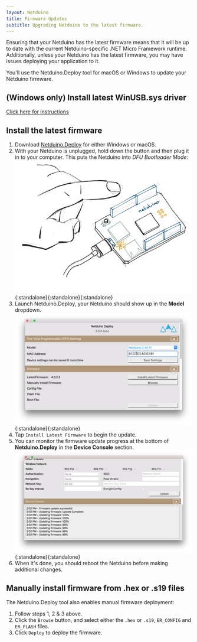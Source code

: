 ```yaml
---
layout: Netduino
title: Firmware Updates
subtitle: Upgrading Netduino to the latest firmware.
---
```


Ensuring that your Netduino has the latest firmware means that it will be up to date with the current Netduino-specific .NET Micro Framework runtime. Additionally, unless your Netduino has the latest firmware, you may have issues deploying your application to it.

You'll use the Netduino.Deploy tool for macOS or Windows to update your Netduino firmware.

## (Windows only) Install latest WinUSB.sys driver
 [Click here for instructions](https://github.com/WildernessLabs/Netduino-Updater/blob/master/bootloader_winusb_guide.md)

## Install the latest firmware

 1. Download [Netduino.Deploy](http://www.wildernesslabs.co/downloads) for either Windows or macOS.
 2. With your Netduino is unplugged, hold down the button and then plug it in to your computer. This puts the Netduino into _DFU Bootloader Mode_:
 ![image](EnteringBootMode.gif){:standalone}{:standalone}{:standalone}
 3. Launch Netduino.Deploy, your Netduino should show up in the **Model** dropdown.
 ![image](NetduinoDeploy_01.png){:standalone}{:standalone}
 4. Tap `Install Latest Firmware` to begin the update.
 5. You can monitor the firmware update progress at the bottom of **Netduino.Deploy** in the **Device Console** section.
 ![image](NetduinoDeploy_02.png){:standalone}{:standalone}
 5. When it's done, you should reboot the Netduino before making additional changes.

## Manually install firmware from .hex or .s19 files

The Netduino.Deploy tool also enables manual firmware deployment:

 1. Follow steps 1, 2 & 3 above.
 2. Click the `Browse` button, and select either the `.hex` or `.s19`, `ER_CONFIG` and `ER_FLASH` files.
 3. Click `Deploy` to deploy the firmware.
